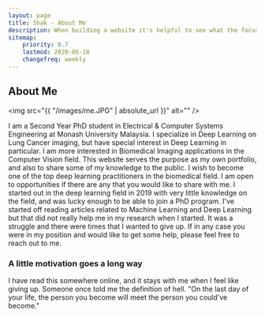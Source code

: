 ```yaml
---
layout: page
title: Shak - About Me
description: When building a website it's helpful to see what the focus of your site is. This page is an example of how to show a website's focus.
sitemap:
    priority: 0.7
    lastmod: 2020-05-10
    changefreq: weekly
---
```

## About Me

<span class="image left"><img src="{{ "/images/me.JPG" | absolute_url }}" alt="" /></span>

I am a Second Year PhD student in Electrical & Computer Systems Engineering at Monash University Malaysia. I specialize in Deep Learning on Lung Cancer imaging, but have special interest in Deep Learning in particular. I am more interested in Biomedical Imaging applications in the Computer Vision field. This website serves the purpose as my own portfolio, and also to share some of my knowledge to the public. I wish to become one of the top deep learning practitioners in the biomedical field. I am open to opportunities if there are any that you would like to share with me. I started out in the deep learning field in 2019 with very little knowledge on the field, and was lucky enough to be able to join a PhD program. I've started off reading articles related to Machine Learning and Deep Learning but that did not really help me in my research when I started. It was a struggle and there were times that I wanted to give up. If in any case you were in my position and would like to get some help, please feel free to reach out to me.


### A little motivation goes a long way
<div class="box">
  <p>
  I have read this somewhere online, and it stays with me when I feel like giving up.
  Someone once told me the definition of hell. "On the last day of your life, the person you become will meet the person you could've become."
  </p>
</div>
<!-- <span class="image left"><img src="{{ "/images/pic05.jpg" | absolute_url }}" alt="" /></span> -->

